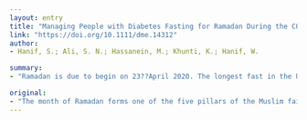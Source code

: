 ```yaml
---
layout: entry
title: "Managing People with Diabetes Fasting for Ramadan During the COVID-19 Pandemic: A South Asian Health Foundation Update"
link: "https://doi.org/10.1111/dme.14312"
author:
- Hanif, S.; Ali, S. N.; Hassanein, M.; Khunti, K.; Hanif, W.

summary:
- "Ramadan is due to begin on 23??April 2020. The longest fast in the UK will be approximately 18 hours in length. This year, the fast will occur during the global COVID-19 pandemic. Reports show that diabetes appears to be a risk factor for more severe disease. We discuss the implications of fasting in the month. Here are some of the five pillars of the Muslim faith."

original:
- "The month of Ramadan forms one of the five pillars of the Muslim faith. Adult Muslims are obligated to keep daily fasts from dawn to sunset, with exceptions. This year Ramadan is due to begin on 23??April 2020 and the longest fast in the UK will be approximately 18 hours in length. In addition, due to the often high-calorie meals eaten to break the fast, Ramadan should be seen as a cycle of fasting and feasting. Ramadan fasting can impact those with diabetes, increasing the risk of hypoglycaemia, hyperglycaemia and dehydration. This year, Ramadan will occur during the global COVID-19 pandemic. Reports show that diabetes appears to be a risk factor for more severe disease with COVID-19. In addition, the UK experience has shown diabetes and COVID-19 is associated with dehydration, starvation ketosis, diabetic ketoacidosis and hyperglycaemic hyperosmolar state. This makes fasting in Ramadan particularly challenging for those Muslims with diabetes. Here, we discuss the implications of fasting in Ramadan during the COVID-19 pandemic and make recommendations for those with diabetes who wish to fast."
---
```


